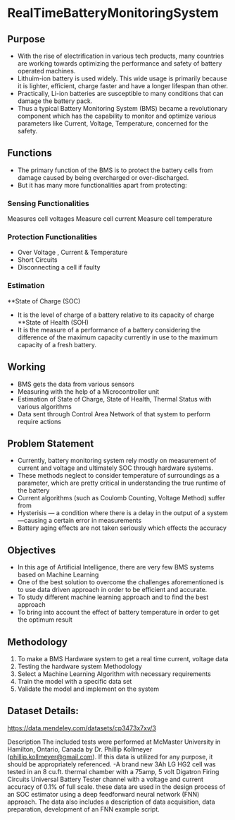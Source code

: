 # RealTimeBatteryMonitoringSystem

## Purpose
* With the rise of electrification in various tech products, many countries are
working towards optimizing the performance and safety of battery
operated machines.
* Lithuim-ion battery is used widely. This wide usage is primarily because it is
lighter, efficient, charge faster and have a longer lifespan than other.
* Practically, Li-ion batteries are susceptible to many conditions that can
damage the battery pack.
* Thus a typical Battery Monitoring System (BMS) became a revolutionary
component which has the capability to monitor and optimize various
parameters like Current, Voltage, Temperature, concerned for the safety.


## Functions
* The primary function of the BMS is to protect the battery cells from
damage caused by being overcharged or over-discharged.
* But it has many more functionalities apart from protecting:

### Sensing Functionalities
Measures cell voltages
Measure cell current
Measure cell temperature

### Protection Functionalities
* Over Voltage , Current & Temperature
* Short Circuits
* Disconnecting a cell if faulty

### Estimation
**State of Charge (SOC)
* It is the level of charge of a battery relative to its capacity of charge
**State of Health (SOH)
* It is the measure of a performance of a battery considering the difference of
the maximum capacity currently in use to the maximum capacity of a fresh
battery.

## Working

* BMS gets the data from various sensors
* Measuring with the help of a Microcontroller unit
* Estimation of State of Charge, State of Health, Thermal Status with various algorithms
* Data sent through Control Area Network of that system to perform require actions

## Problem Statement

* Currently, battery monitoring system rely mostly on measurement of current and
voltage and ultimately SOC through hardware systems.
* These methods neglect to consider temperature of surroundings as a parameter,
which are pretty critical in understanding the true runtime of the battery
* Current algorithms (such as Coulomb Counting, Voltage Method) suffer from
* Hysterisis — a condition where there is a delay in the output of a system —causing
a certain error in measurements
* Battery aging effects are not taken seriously which effects the accuracy

## Objectives
* In this age of Artificial Intelligence, there are very few BMS systems based on
Machine Learning
* One of the best solution to overcome the challenges aforementioned is to use
data driven approach in order to be efficient and accurate.
* To study different machine learning approach and to find the best approach
* To bring into account the effect of battery temperature in order to get the
optimum result


## Methodology

1. To make a BMS Hardware system to get a real time current, voltage data
2. Testing the hardware system Methodology
3. Select a Machine Learning Algorithm with necessary requirements
4. Train the model with a specific data set
5. Validate the model and implement on the
system





##  Dataset Details:
https://data.mendeley.com/datasets/cp3473x7xv/3

Description
The included tests were performed at McMaster University in Hamilton, Ontario, Canada by Dr. Phillip Kollmeyer (phillip.kollmeyer@gmail.com). If this data is utilized for any purpose, it should be appropriately referenced.
-A brand new 3Ah LG HG2 cell was tested in an 8 cu.ft. thermal chamber with a 75amp, 5 volt Digatron Firing Circuits Universal Battery Tester channel with a voltage and current accuracy of 0.1% of full scale. these data are used in the design process of an SOC estimator using a deep feedforward neural network (FNN) approach. The data also includes a description of data acquisition, data preparation, development of an FNN example script.

